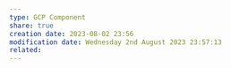 ```yaml
---
type: GCP Component 
share: true
creation date: 2023-08-02 23:56
modification date: Wednesday 2nd August 2023 23:57:13
related:
---
```



